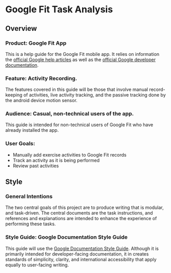 
# Google Fit Task Analysis

## Overview

### Product: Google Fit App

This is a help guide for the Google Fit mobile app.  It relies on information the [official Google help articles](https://support.google.com/fit/) as well as the [official Google developer documentation](https://developers.google.com/fit/overview).

### Feature: Activity Recording.

The features covered in this guide will be those that involve manual record-keeping of activities, live activity tracking, and the passive tracking done by the android device motion sensor.

### Audience: Casual, non-technical users of the app.

This guide is intended for non-technical users of Google Fit who have already installed the app.

### User Goals:
- Manually add exercise activities to Google Fit records
- Track an activity as it is being performed
- Review past activities

## Style

### General Intentions

The two central goals of this project are to produce writing that is modular, and task-driven. The central documents are the task instructions, and references and explanations are intended to enhance the experience of performing these tasks.

### Style Guide: Google Documentation Style Guide

This guide will use the [Google Documentation Style Guide](https://developers.google.com/style/). Although it is primarily intended for developer-facing documentation, it in creates standards of simplicity, clarity, and international accessibility that apply equally to user-facing writing.
